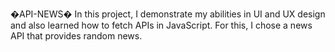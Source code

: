 �A P I - N E W S �
In this project, I demonstrate my abilities in UI and UX design and also learned how to fetch APIs in JavaScript. For this, I chose a news API that provides random news.



